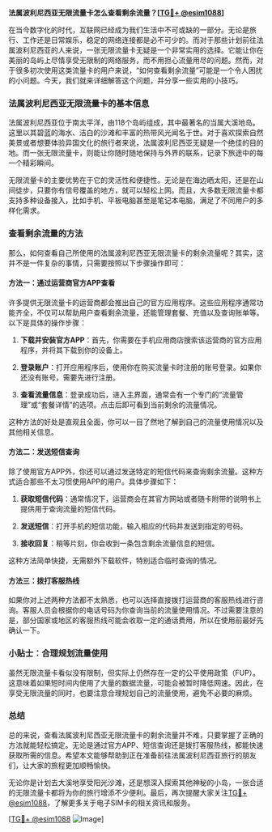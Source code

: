 **法属波利尼西亚无限流量卡怎么查看剩余流量？[[TG💪+ @esim1088](https://t.me/s/esim1088)]**

在当今数字化的时代，互联网已经成为我们生活中不可或缺的一部分。无论是旅行、工作还是日常娱乐，稳定的网络连接都是必不可少的。而对于那些计划前往法属波利尼西亚的人来说，一张无限流量卡无疑是一个非常实用的选择。它能让你在美丽的岛屿上尽情享受无限制的网络服务，而不用担心流量用尽的问题。然而，对于很多初次使用这类流量卡的用户来说，“如何查看剩余流量”可能是一个令人困扰的小问题。今天，我们就来详细解答这个问题，并分享一些实用的小技巧。

### 法属波利尼西亚无限流量卡的基本信息

法属波利尼西亚位于南太平洋，由118个岛屿组成，其中最著名的当属大溪地岛。这里以其碧蓝的海水、洁白的沙滩和丰富的热带风光闻名于世。对于喜欢探索自然美景或者想要体验异国文化的旅行者来说，法属波利尼西亚无疑是一个绝佳的目的地。而一张无限流量卡，则能让你随时随地保持与外界的联系，记录下旅途中的每一个精彩瞬间。

无限流量卡的主要优势在于它的灵活性和便捷性。无论是在海边晒太阳，还是在山间徒步，只要你有信号覆盖的地方，就可以轻松上网。而且，大多数无限流量卡都支持多种设备接入，比如手机、平板电脑甚至是笔记本电脑，满足了不同用户的多样化需求。

### 查看剩余流量的方法

那么，如何查看自己所使用的法属波利尼西亚无限流量卡的剩余流量呢？其实，这并不是一件复杂的事情，只需要按照以下步骤操作即可：

#### 方法一：通过运营商官方APP查看

许多提供无限流量卡的运营商都会推出自己的官方应用程序。这些应用程序通常功能齐全，不仅可以帮助用户查看剩余流量，还能管理套餐、充值以及查询账单等。以下是具体的操作步骤：

1. **下载并安装官方APP**：首先，你需要在手机应用商店搜索该运营商的官方应用程序，并将其下载到你的设备上。
   
2. **登录账户**：打开应用程序后，使用你在购买流量卡时注册的账号登录。如果你还没有账号，需要先进行注册。

3. **查看流量信息**：登录成功后，进入主界面，通常会有一个专门的“流量管理”或“套餐详情”的选项。点击后即可看到当前剩余的流量情况。

这种方法的好处是直观且全面，你可以一目了然地了解到自己的流量使用情况以及其他相关信息。

#### 方法二：发送短信查询

除了使用官方APP外，你还可以通过发送特定的短信代码来查询剩余流量。这种方式适合那些不太习惯使用APP的用户。具体步骤如下：

1. **获取短信代码**：通常情况下，运营商会在其官方网站或者随卡附带的说明书上提供用于查询流量的短信代码。

2. **发送短信**：打开手机的短信功能，输入相应的代码并发送到指定的号码。

3. **接收回复**：稍等片刻，你会收到一条包含剩余流量信息的短信。

这种方法简单快捷，无需额外下载软件，特别适合临时查询的情况。

#### 方法三：拨打客服热线

如果你对上述两种方法都不太熟悉，也可以选择直接拨打运营商的客服热线进行咨询。客服人员会根据你的电话号码为你查询当前的流量使用情况。不过需要注意的是，部分国家或地区的客服热线可能会收取一定的通话费用，所以在使用前最好先确认一下。

### 小贴士：合理规划流量使用

虽然无限流量卡看似没有限制，但实际上仍然存在一定的公平使用政策（FUP）。这意味着如果短时间内使用了大量的数据流量，可能会被暂时降低网速。因此，在享受无限流量的同时，也要注意合理规划自己的流量使用，避免不必要的麻烦。

### 总结

总的来说，查看法属波利尼西亚无限流量卡的剩余流量并不难，只要掌握了正确的方法就能轻松搞定。无论是通过官方APP、短信查询还是拨打客服热线，都能快速获取所需的信息。希望本文能够帮助到正在准备前往法属波利尼西亚旅行的朋友们，让大家的旅程更加顺畅愉快。

无论你是计划去大溪地享受阳光沙滩，还是想深入探索其他神秘的小岛，一张合适的无限流量卡都将为你的旅行增添不少便利。最后，再次提醒大家关注[TG💪+ @esim1088](https://t.me/s/esim1088)，了解更多关于电子SIM卡的相关资讯和服务。

[[TG💪+ @esim1088](https://t.me/s/esim1088) ![Image](https://i.postimg.cc/4NQfJmqS/Snipaste-2025-05-13-00-14-12.png)]